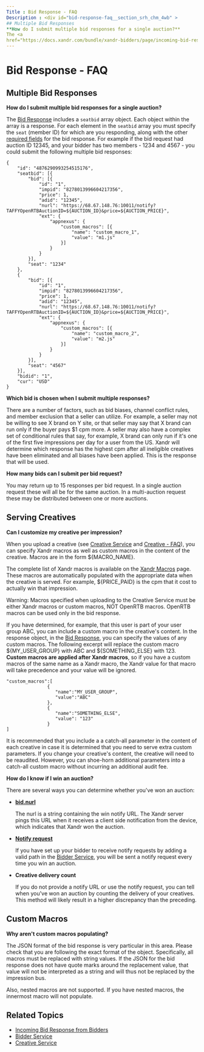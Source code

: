 ```yaml
---
Title : Bid Response - FAQ
Description : <div id="bid-response-faq__section_srh_chm_4wb" >
## Multiple Bid Responses
**How do I submit multiple bid responses for a single auction?**
The <a
href="https://docs.xandr.com/bundle/xandr-bidders/page/incoming-bid-response-from-bidders.html"
---
```



# Bid Response - FAQ



<div id="bid-response-faq__section_srh_chm_4wb" >

## Multiple Bid Responses

**How do I submit multiple bid responses for a single auction?**

The <a
href="https://docs.xandr.com/bundle/xandr-bidders/page/incoming-bid-response-from-bidders.html"
class="xref" target="_blank">Bid Response</a> includes a `seatbid` array
object. Each object within the array is a response. For each element in
the `seatbid` array you must specify the `seat` (member ID) for which
are you responding, along with the other <a
href="https://docs.xandr.com/bundle/xandr-bidders/page/incoming-bid-response-from-bidders.html"
class="xref" target="_blank">required fields</a> for the bid response.
For example if the bid request had auction ID 12345, and your bidder has
two members - 1234 and 4567 - you could submit the following multiple
bid responses:

``` pre
{
    "id": "4876290993254515176",
    "seatbid": [{
        "bid": [{
            "id": "1",
            "impid": "8278013996604217356",
            "price": 1,
            "adid": "12345",
            "nurl": "https://68.67.148.76:10011/notify?TAFFYOpenRTBAuctionID=${AUCTION_ID}&price=${AUCTION_PRICE}",
            "ext": {
                "appnexus": {
                    "custom_macros": [{
                        "name": "custom_macro_1",
                        "value": "m1.js"
                    }]
                }
            }
        }],
        "seat": "1234"
    },
    {
        "bid": [{
            "id": "1",
            "impid": "8278013996604217356",
            "price": 1,
            "adid": "12345",
            "nurl": "https://68.67.148.76:10011/notify?TAFFYOpenRTBAuctionID=${AUCTION_ID}&price=${AUCTION_PRICE}",
            "ext": {
                "appnexus": {
                    "custom_macros": [{
                        "name": "custom_macro_2",
                        "value": "m2.js"
                    }]
                }
            }
        }],
        "seat": "4567"
    }],
    "bidid": "1",
    "cur": "USD"
}
```

**Which bid is chosen when I submit multiple responses?**

There are a number of factors, such as bid biases, channel conflict
rules, and member exclusion that a seller can utilize. For example, a
seller may not be willing to see X brand on Y site, or that seller may
say that X brand can run only if the buyer pays $1 cpm more. A seller
may also have a complex set of conditional rules that say, for example,
X brand can only run if it's one of the first five impressions per day
for a user from the US. Xandr will determine which response has the
highest cpm after all ineligible creatives have been eliminated and all
biases have been applied. This is the response that will be used.

**How many bids can I submit per bid request?**

You may return up to 15 responses per bid request. In a single auction
request these will all be for the same auction. In a multi-auction
request these may be distributed between one or more auctions.



<div id="bid-response-faq__section_t3l_hhm_4wb" >

## Serving Creatives

**Can I customize my creative per impression?**

When you upload a creative (see <a
href="https://docs.xandr.com/bundle/xandr-bidders/page/creative-service.html"
class="xref" target="_blank">Creative Service</a> and <a
href="https://docs.xandr.com/bundle/xandr-bidders/page/creative---faq.html"
class="xref" target="_blank">Creative - FAQ</a>), you can specify Xandr
macros as well as custom macros in the content of the creative. Macros
are in the form ${MACRO_NAME}.



The complete list of Xandr macros is available on the <a
href="https://docs.xandr.com/bundle/xandr-bidders/page/xandr-macros.html"
class="xref" target="_blank">Xandr Macros</a> page. These macros are
automatically populated with the appropriate data when the creative is
served. For example, ${PRICE_PAID} is the cpm that it cost to actually
win that impression.

<div id="bid-response-faq__note_hcv_3hm_4wb"
class="note warning note_warning">

Warning: Macros specified when
uploading to the Creative Service must be either Xandr macros or custom
macros, NOT OpenRTB macros. OpenRTB macros can be used only in the bid
response.





If you have determined, for example, that this user is part of your user
group ABC, you can include a custom macro in the creative's content. In
the response object, in the <a
href="https://docs.xandr.com/bundle/xandr-bidders/page/incoming-bid-response-from-bidders.html"
class="xref" target="_blank">Bid Response</a>, you can specify the
values of any custom macros. The following excerpt will replace the
custom macro ${MY_USER_GROUP} with ABC and ${SOMETHING_ELSE} with 123.
**Custom macros are applied after Xandr macros**, so if you have a
custom macros of the same name as a Xandr macro, the Xandr value for
that macro will take precedence and your value will be ignored.

``` pre
"custom_macros":[
               {
                  "name":"MY_USER_GROUP",
                  "value":"ABC"
               },
               {
                  "name":"SOMETHING_ELSE",
                  "value": "123"
               }
]
```

It is recommended that you include a a catch-all parameter in the
content of each creative in case it is determined that you need to serve
extra custom parameters. If you change your creative's content, the
creative will need to be reaudited. However, you can shoe-horn
additional parameters into a catch-all custom macro without incurring an
additional audit fee.

**How do I know if I win an auction?**

There are several ways you can determine whether you've won an auction:

- **<a
  href="https://docs.xandr.com/bundle/xandr-bidders/page/incoming-bid-response-from-bidders.html"
  class="xref" target="_blank">bid.nurl</a>**

  The nurl is a string containing the win notify URL. The Xandr server
  pings this URL when it receives a client side notification from the
  device, which indicates that Xandr won the auction.

- **<a
  href="https://docs.xandr.com/bundle/xandr-bidders/page/notify-request.html"
  class="xref" target="_blank">Notify request</a>**

  If you have set up your bidder to receive notify requests by adding a
  valid path in the <a
  href="https://docs.xandr.com/bundle/xandr-bidders/page/bidder-service.html"
  class="xref" target="_blank">Bidder Service</a>, you will be sent a
  notify request every time you win an auction.

- **Creative delivery count**

  If you do not provide a notify URL or use the notify request, you can
  tell when you've won an auction by counting the delivery of your
  creatives. This method will likely result in a higher discrepancy than
  the preceding.



<div id="bid-response-faq__section_lmf_zhm_4wb" >

## Custom Macros

**Why aren't custom macros populating?**

The JSON format of the bid response is very particular in this area.
Please check that you are following the exact format of the object.
Specifically, all macros must be replaced with string values. If the
JSON for the bid response does not have quote marks around the
replacement value, that value will not be interpreted as a string and
will thus not be replaced by the impression bus.

Also, nested macros are not supported. If you have nested macros, the
innermost macro will not populate.



<div id="bid-response-faq__section_xq5_13m_4wb" >

## Related Topics

- <a
  href="https://docs.xandr.com/bundle/xandr-bidders/page/incoming-bid-response-from-bidders.html"
  class="xref" target="_blank">Incoming Bid Response from Bidders</a>
- <a
  href="https://docs.xandr.com/bundle/xandr-bidders/page/bidder-service.html"
  class="xref" target="_blank">Bidder Service</a>
- <a
  href="https://docs.xandr.com/bundle/xandr-bidders/page/creative-service.html"
  class="xref" target="_blank">Creative Service</a>






